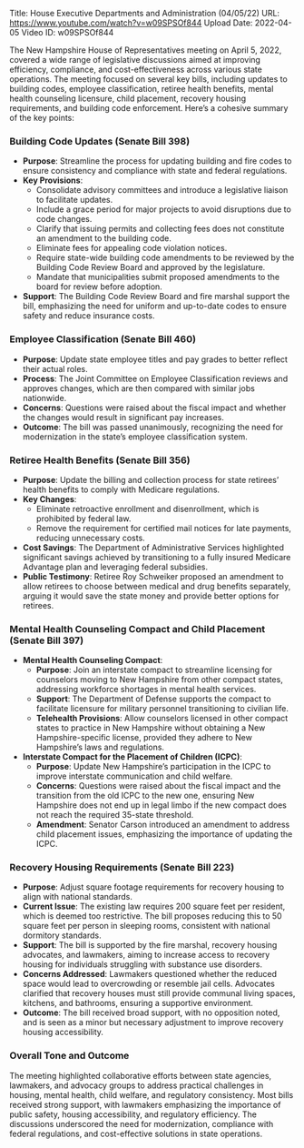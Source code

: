 Title: House Executive Departments and Administration (04/05/22)
URL: https://www.youtube.com/watch?v=w09SPSOf844
Upload Date: 2022-04-05
Video ID: w09SPSOf844

The New Hampshire House of Representatives meeting on April 5, 2022, covered a wide range of legislative discussions aimed at improving efficiency, compliance, and cost-effectiveness across various state operations. The meeting focused on several key bills, including updates to building codes, employee classification, retiree health benefits, mental health counseling licensure, child placement, recovery housing requirements, and building code enforcement. Here’s a cohesive summary of the key points:

### **Building Code Updates (Senate Bill 398)**
- **Purpose**: Streamline the process for updating building and fire codes to ensure consistency and compliance with state and federal regulations.
- **Key Provisions**: 
  - Consolidate advisory committees and introduce a legislative liaison to facilitate updates.
  - Include a grace period for major projects to avoid disruptions due to code changes.
  - Clarify that issuing permits and collecting fees does not constitute an amendment to the building code.
  - Eliminate fees for appealing code violation notices.
  - Require state-wide building code amendments to be reviewed by the Building Code Review Board and approved by the legislature.
  - Mandate that municipalities submit proposed amendments to the board for review before adoption.
- **Support**: The Building Code Review Board and fire marshal support the bill, emphasizing the need for uniform and up-to-date codes to ensure safety and reduce insurance costs.

### **Employee Classification (Senate Bill 460)**
- **Purpose**: Update state employee titles and pay grades to better reflect their actual roles.
- **Process**: The Joint Committee on Employee Classification reviews and approves changes, which are then compared with similar jobs nationwide.
- **Concerns**: Questions were raised about the fiscal impact and whether the changes would result in significant pay increases.
- **Outcome**: The bill was passed unanimously, recognizing the need for modernization in the state’s employee classification system.

### **Retiree Health Benefits (Senate Bill 356)**
- **Purpose**: Update the billing and collection process for state retirees’ health benefits to comply with Medicare regulations.
- **Key Changes**: 
  - Eliminate retroactive enrollment and disenrollment, which is prohibited by federal law.
  - Remove the requirement for certified mail notices for late payments, reducing unnecessary costs.
- **Cost Savings**: The Department of Administrative Services highlighted significant savings achieved by transitioning to a fully insured Medicare Advantage plan and leveraging federal subsidies.
- **Public Testimony**: Retiree Roy Schweiker proposed an amendment to allow retirees to choose between medical and drug benefits separately, arguing it would save the state money and provide better options for retirees.

### **Mental Health Counseling Compact and Child Placement (Senate Bill 397)**
- **Mental Health Counseling Compact**:
  - **Purpose**: Join an interstate compact to streamline licensing for counselors moving to New Hampshire from other compact states, addressing workforce shortages in mental health services.
  - **Support**: The Department of Defense supports the compact to facilitate licensure for military personnel transitioning to civilian life.
  - **Telehealth Provisions**: Allow counselors licensed in other compact states to practice in New Hampshire without obtaining a New Hampshire-specific license, provided they adhere to New Hampshire’s laws and regulations.
- **Interstate Compact for the Placement of Children (ICPC)**:
  - **Purpose**: Update New Hampshire’s participation in the ICPC to improve interstate communication and child welfare.
  - **Concerns**: Questions were raised about the fiscal impact and the transition from the old ICPC to the new one, ensuring New Hampshire does not end up in legal limbo if the new compact does not reach the required 35-state threshold.
  - **Amendment**: Senator Carson introduced an amendment to address child placement issues, emphasizing the importance of updating the ICPC.

### **Recovery Housing Requirements (Senate Bill 223)**
- **Purpose**: Adjust square footage requirements for recovery housing to align with national standards.
- **Current Issue**: The existing law requires 200 square feet per resident, which is deemed too restrictive. The bill proposes reducing this to 50 square feet per person in sleeping rooms, consistent with national dormitory standards.
- **Support**: The bill is supported by the fire marshal, recovery housing advocates, and lawmakers, aiming to increase access to recovery housing for individuals struggling with substance use disorders.
- **Concerns Addressed**: Lawmakers questioned whether the reduced space would lead to overcrowding or resemble jail cells. Advocates clarified that recovery houses must still provide communal living spaces, kitchens, and bathrooms, ensuring a supportive environment.
- **Outcome**: The bill received broad support, with no opposition noted, and is seen as a minor but necessary adjustment to improve recovery housing accessibility.

### **Overall Tone and Outcome**
The meeting highlighted collaborative efforts between state agencies, lawmakers, and advocacy groups to address practical challenges in housing, mental health, child welfare, and regulatory consistency. Most bills received strong support, with lawmakers emphasizing the importance of public safety, housing accessibility, and regulatory efficiency. The discussions underscored the need for modernization, compliance with federal regulations, and cost-effective solutions in state operations.